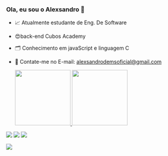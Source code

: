 ### Ola, eu sou o Alexsandro 👋

- 📈 Atualmente estudante de Eng. De Software
- 😍back-end Cubos Academy
- 🗂️ Conhecimento em javaScript e linguagem C
- 📌 Contate-me no E-mail: alexsandrodemsoficial@gmail.com

  <a href="https://github.com/AlexsandroCarrelo">
  <img height="150em" src="https://github-readme-stats.vercel.app/api?username=AlexsandroCarrelo&show_icons=true&theme=dracula&include_all_commits=true&count_private=true"/>
  <img height="150em" src="https://github-readme-stats.vercel.app/api/top-langs/?username=AlexsandroCarrelo&layout=compact&langs_count=7&theme=dracula"/>
</div>
    <a href="https://instagram.com/i.am.alexz" target="_blank"><img src="https://img.shields.io/badge/-Instagram-%23E4405F?style=for-the-badge&logo=instagram&logoColor=white" target="_blank"></a>
    <a href="https://www.linkedin.com/in/alexsandro-da-silva-carrelo-a13864216/" target="_blank"><img src="https://img.shields.io/badge/LinkedIn-0077B5?style=for-the-badge&logo=linkedin&logoColor=white" target="_blank"></a>
    <a href="alexsandrodemsoficial@gmail.com" target="_blank"><img src="https://img.shields.io/badge/Gmail-D14836?style=for-the-badge&logo=gmail&logoColor=white"></a>
<p align="left">
  <a href="https://skillicons.dev">
    <img src="https://skillicons.dev/icons?i=js,c,github," />
  </a>
</p>
